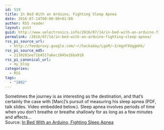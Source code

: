 ```yaml
---
id: 519
title: In Bed With an Arduino, Fighting Sleep Apnea
date: 2016-07-14T00:00:00+01:00
author: RSS reader
layout: post
guid: http://www.uelectronics.info/2016/07/14/in-bed-with-an-arduino-fighting-sleep-apnea/
permalink: /2016/07/14/in-bed-with-an-arduino-fighting-sleep-apnea/
rss_pi_source_url:
  - http://feedproxy.google.com/~r/hackaday/LgoM/~3/mgnFXUggmhk/
rss_pi_source_md5:
  - 2130281ee71b4517a6ec1045e16ba918
rss_pi_canonical_url:
  - my_blog
categories:
  - RSS
tags:
  - "1802"
---
```

Sometimes the journey is as interesting as the destination, and that’s certainly the case with [Marc]’s pursuit of measuring his sleep apnea (PDF, talk slides. Video embedded below.). Sleep apnea involves periods of time when you don’t breathe or breathe shallowly for as long as a few minutes and affects…&#013;  
Source: <a href="http://feedproxy.google.com/~r/hackaday/LgoM/~3/mgnFXUggmhk/" target="_blank">In Bed With an Arduino, Fighting Sleep Apnea</a>